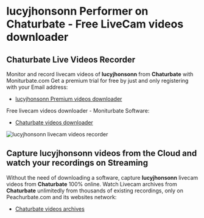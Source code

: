 # lucyjhonsonn Performer on Chaturbate - Free LiveCam videos downloader

## Chaturbate Live Videos Recorder

Monitor and record livecam videos of **lucyjhonsonn** from **Chaturbate** with Moniturbate.com
Get a premium trial for free by just and only registering with your Email address:
* [lucyjhonsonn Premium videos downloader](https://moniturbate.com/request-demo-licence-key.html)

Free livecam videos downloader - Moniturbate Software:
* [Chaturbate videos downloader](https://moniturbate.com/moniturbate-download-software.html)

![lucyjhonsonn livecam videos recorder](https://peachurnet.com/templates/moniturbate-software.png)


## Capture lucyjhonsonn videos from the Cloud and watch your recordings on Streaming

Without the need of downloading a software, capture **lucyjhonsonn** livecam videos from **Chaturbate** 100% online.
Watch Livecam archives from **Chaturbate** unlimitedly from thousands of existing recordings, only on Peachurbate.com and its websites network:
* [Chaturbate videos archives](https://peachurnet.com/)
